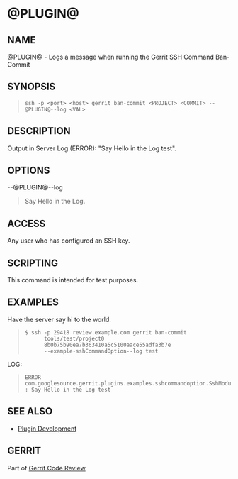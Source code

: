 @PLUGIN@
=========

NAME
----
@PLUGIN@ - Logs a message when running the Gerrit SSH Command Ban-Commit

SYNOPSIS
--------
>     ssh -p <port> <host> gerrit ban-commit <PROJECT> <COMMIT> --@PLUGIN@--log <VAL>


DESCRIPTION
-----------
Output in Server Log (ERROR): "Say Hello in the Log test".

OPTIONS
-------

\-\-@PLUGIN@\-\-log
> Say Hello in the Log.

ACCESS
------
Any user who has configured an SSH key.

SCRIPTING
---------
This command is intended for test purposes.

EXAMPLES
--------

Have the server say hi to the world.

>     $ ssh -p 29418 review.example.com gerrit ban-commit
>           tools/test/project0
>           8b0b75b90ea7b363410a5c5100aace55adfa3b7e
>           --example-sshCommandOption--log test

LOG:
>     ERROR com.googlesource.gerrit.plugins.examples.sshcommandoption.SshModule : Say Hello in the Log test

SEE ALSO
--------

* [Plugin Development](../../../Documentation/dev-plugins.html)

GERRIT
------
Part of [Gerrit Code Review](../../../Documentation/index.html)
